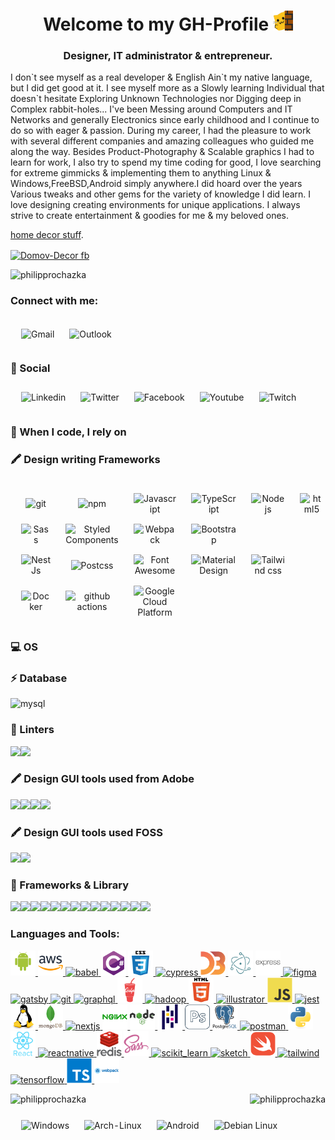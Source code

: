   <html lang="en">
    <head>
        <meta charset="utf-8" />
        <meta name="viewport" content="width=device-width, initial-scale=1, shrink-to-fit=no" />
        <meta name="description" content="github Profile Page" />
        <meta name="author" content="Philip Procházka" />
  <!--  Font Awesome icons (free version)-->
 <script src="https://use.fontawesome.com/releases/v6.3.0/js/all.js" crossorigin="anonymous"></script>
 <!-- Google fonts-->
        <link href="https://fonts.googleapis.com/css?family=Saira+Extra+Condensed:500,700" rel="stylesheet" type="text/css" />
        <link href="https://fonts.googleapis.com/css?family=Muli:400,400i,800,800i" rel="stylesheet" type="text/css" />
        <!-- Core theme CSS (includes Bootstrap)-->
     </head>
  <!-- -->
<body>
<h1 align="center">Welcome to my GH-Profile <img src="https://github.com/philipprochazka/philipprochazka/blob/main/meow_wave_peak.png" height="32"/></h1>
<h3 align="center">Designer, IT administrator & entrepreneur.</h3>
I don`t see myself as a real developer & English Ain`t my native language, but I did get good at it.
I see myself more as a Slowly learning Individual that doesn`t hesitate Exploring Unknown Technologies nor Digging deep in Complex rabbit-holes... I've been Messing around Computers and IT Networks and generally Electronics since early childhood and I continue to do so with eager & passion. During my career, I had the pleasure to work with several different companies and amazing colleagues who guided me along the way. Besides Product-Photography & Scalable graphics I had to learn for work, I also try to spend my time coding for good, I love searching for extreme gimmicks & implementing them to anything Linux & Windows,FreeBSD,Android  simply anywhere.I did hoard over the years  Various tweaks and other gems for the variety of knowledge I did learn. I love designing creating environments for unique applications.
  I always strive to create entertainment & goodies for me & my beloved ones.
  <!-- <p>If you're interested in finding out more about me and my work, you can check out <a href="https://philipprochazka.cz" target="_blank">my portfolio</a>.</p> -->

<a href="https://domov-decor.cz" target="_blank">home decor stuff</a>.</p>
<a href="https://www.facebook.com/DomovDecor" target="blank"><img align="center" src="https://scontent-prg1-1.xx.fbcdn.net/v/t39.30808-6/274481586_5082288761833906_6275847687259659249_n.jpg?_nc_cat=102&ccb=1-7&_nc_sid=6ee11a&_nc_ohc=PHk0Qhx7s8oQ7kNvgHkvS6p&_nc_ht=scontent-prg1-1.xx&oh=00_AYBA6zIGbuqVUT73HheleeaqjNqjG6QNMKzLGVLPPoKKGA&oe=66B83C4B" alt="Domov-Decor fb" height="70" width="´70" /></a>

<p align="left"> <img src="https://komarev.com/ghpvc/?username=philipprochazka&label=Profile%20views&color=0e75b6&style=flat" alt="philipprochazka" /> </p>
<!-- <p><img align="center" src="https://github.com/philipprochazka/philipprochazka/blob/main/sm2191.jpg" alt="PhilipProcházka" height="840" width="560x" /></--->
<h3 align="left">Connect with me:</h3>
  <table style="width:100%; border-spacing: 10px; border-collapse: separate;">
<h3 align="left"📱 Contact</h3>
  <tr>
    <td style="text-align: center;">
      <img alt="Gmail" href="https://www.linkedin.com/in/philip-procházka-4a48b9124/" src="https://img.shields.io/badge/Gmail-D14836?style=for-the-badge&logo=gmail&logoColor=white" />
    </td>
    </td>
    <td style="text-align: center;">
      <img alt="Outlook" href="https://x.com/ProchazkaPhilip" src="https://img.shields.io/badge/Microsoft_Outlook-0078D4?style=for-the-badge&logo=microsoft-outlook&logoColor=white" />
    </td>
<table style="width:100%; border-spacing: 10px; border-collapse: separate;">
<h3 align="left">👨 Social</h3>
  <tr>
    <td style="text-align: center;">
      <img alt="Linkedin" href="https://www.linkedin.com/in/philip-procházka-4a48b9124/" src="https://img.shields.io/badge/LinkedIn-0077B5?style=for-the-badge&logo=linkedin&logoColor=white" />
    </td>
    </td>
    <td style="text-align: center;">
      <img alt="Twitter" href="https://x.com/ProchazkaPhilip" src="https://img.shields.io/badge/GitHub-100000?style=for-the-badge&logo=github&logoColor=white" />
    </td>
    <td style="text-align: center;">
      <img alt="Facebook" href="https://www.facebook.com/phprochazka" src="https://img.shields.io/badge/Facebook-1877F2?style=for-the-badge&logo=facebook&logoColor=white" />
    </td>
    <td style="text-align: center;">
      <img alt="Youtube" href="https://www.youtube.com/@PhilipProchazka" src="https://img.shields.io/badge/YouTube-FF0000?style=for-the-badge&logo=youtube&logoColor=white" />
    </td>
    <td style="text-align: center;">
      <img alt="Twitch" href="https://www.twitch.tv/skunknr2" src="https://img.shields.io/badge/Twitch-9146FF?style=for-the-badge&logo=twitch&logoColor=white" />
    </td>
  </tr>
<p></p>
<table style="width:100%; border-spacing: 10px; border-collapse: separate;">
<h3 align="left">📝 When I code, I rely on</h3>
  <tr>
    <tr>
    <td style="text-align: center;">
      <img alt="git" src="https://img.shields.io/badge/-Git-F05032?style=flat-square&logo=git&logoColor=white" />
    </td>
    <td style="text-align: center;">
      <img alt="npm" src="https://img.shields.io/badge/-NPM-CB3837?style=flat-square&logo=npm&logoColor=white" />
    </td>
    <td style="text-align: center;">
      <img alt="Javascript" src="https://img.shields.io/badge/-javascript-f7df1c?style=flat-square&logo=javascript&logoColor=black" />
    </td>
        <td style="text-align: center;">
      <img alt="TypeScript" src="https://img.shields.io/badge/-TypeScript-007ACC?style=flat-square&logo=typescript&logoColor=white" />
    </td>
    <td style="text-align: center;">
      <img alt="Nodejs" src="https://img.shields.io/badge/-Nodejs-43853d?style=flat-square&logo=Node.js&logoColor=white" />
    </td>
        <td style="text-align: center;">
      <img alt="html5" src="https://img.shields.io/badge/-HTML5-E34F26?style=flat-square&logo=html5&logoColor=white" />
    </td>
  </tr>
    <tr><h3 align="left">🖍 Design writing Frameworks</h3>
    <td style="text-align: center;">
      <img alt="Sass" src="https://img.shields.io/badge/-Sass-CC6699?style=flat-square&logo=sass&logoColor=white" />
    </td>
    <td style="text-align: center;">
      <img alt="Styled Components" src="https://img.shields.io/badge/-Styled_Components-db7092?style=flat-square&logo=styled-components&logoColor=white" />
    </td>
        <td style="text-align: center;">
      <img alt="Webpack" src="https://img.shields.io/badge/-Webpack-8DD6F9?style=flat-square&logo=webpack&logoColor=white" />
    </td>
    <td style="text-align: center;">
      <img alt="Bootstrap" src="https://img.shields.io/badge/-bootstrap-7953b3?style=flat-square&logo=javascript&logoColor=white" />
    </td>
  </tr>
        <td style="text-align: center;">
      <img alt="NestJs" src="https://img.shields.io/badge/-NestJs-ea2845?style=flat-square&logo=nestjs&logoColor=white" />
  </td>
<td style="text-align: center;">
<img alt="Postcss" src="https://img.shields.io/badge/postcss-DD3A0A?style=for-the-badge&logo=postcss&logoColor=white" />
</td>
<td style="text-align: center;">
<img alt="Font Awesome" src="https://img.shields.io/badge/Font_Awesome-339AF0?style=for-the-badge&logo=fontawesome&logoColor=white" />
</td>
<td style="text-align: center;">
<img alt="Material Design" src="https://img.shields.io/badge/material%20design-757575?style=for-the-badge&logo=material%20design&logoColor=white" />
</td>
<td style="text-align: center;">
<img alt="Tailwind css" src="https://img.shields.io/badge/Tailwind_CSS-38B2AC?style=for-the-badge&logo=tailwind-css&logoColor=white" />
</td>
  </tr>
  <tr>
  </td>
    <td style="text-align: center;">
      <img alt="Docker" src="https://img.shields.io/badge/-Docker-46a2f1?style=flat-square&logo=docker&logoColor=white" />
    </td>
    <td style="text-align: center;">
      <img alt="github actions" src="https://img.shields.io/badge/-Github_Actions-2088FF?style=flat-square&logo=github-actions&logoColor=white" />
    </td>
    <td style="text-align: center;">
      <img alt="Google Cloud Platform" src="https://img.shields.io/badge/-Google_Cloud_Platform-1a73e8?style=flat-square&logo=google-cloud&logoColor=white" />
    </td>
  </tr>

  </tr>
</table>
<table style="width:100%; border-spacing: 10px; border-collapse: separate;">
<h3 align="left">💻 OS</h3>
  <tr>
    <td style="text-align: center;">
      <img alt="Windows" src="https://img.shields.io/badge/Windows-0078D6?style=for-the-badge&logo=windows&logoColor=white" />
    </td>
    <td style="text-align: center;">
      <img alt="Arch-Linux" src="https://img.shields.io/badge/Arch_Linux-1793D1?style=for-the-badge&logo=arch-linux&logoColor=white" />
    </td>
    <td style="text-align: center;">
      <img alt="Android" src="https://img.shields.io/badge/Android-3DDC84?style=for-the-badge&logo=android&logoColor=white" />
    </td>
       <td style="text-align: center;">
      <img alt="Debian Linux" src="https://img.shields.io/badge/Debian-A81D33?style=for-the-badge&logo=debian&logoColor=white" />
    </td>
     </tr>
  </tr>
<h3 align="left">⚡ Database</h3>

<img alt="mysql" src="https://img.shields.io/badge/MySQL-005C84?style=for-the-badge&logo=mysql&logoColor=white"> 
<h3 align="left">🧐 Linters</h3>
<img src="https://img.shields.io/badge/eslint-3A33D1?style=for-the-badge&logo=eslint&logoColor=white" /> 
<img src="https://img.shields.io/badge/prettier-1A2C34?style=for-the-badge&logo=prettier&logoColor=F7BA3E" />
<h3 align="left">🖍 Design GUI tools used from Adobe </h3>
<img src="https://img.shields.io/badge/Adobe%20Illustrator-FF9A00?style=for-the-badge&logo=adobe%20illustrator&logoColor=white" />
<img src="https://img.shields.io/badge/Adobe%20InDesign-FF3366?style=for-the-badge&logo=Adobe%20InDesign&logoColor=white" /> 
<img src="https://img.shields.io/badge/Adobe%20Lightroom-31A8FF?style=for-the-badge&logo=Adobe%20Lightroom&logoColor=white" />
<img src="https://img.shields.io/badge/Adobe%20Photoshop-31A8FF?style=for-the-badge&logo=Adobe%20Photoshop&logoColor=black"/>
<h3 align="left">🖍 Design GUI tools used FOSS </h3>
<img src="https://img.shields.io/badge/blender-%23F5792A.svg?style=for-the-badge&logo=blender&logoColor=white" />
<img src="https://img.shields.io/badge/gimp-5C5543?style=for-the-badge&logo=gimp&logoColor=white" />

<h3 align="left">🚀 Frameworks & Library</h3>
  <img src="https://img.shields.io/badge/.NET-512BD4?style=for-the-badge&logo=dotnet&logoColor=white" />
  <img src="https://img.shields.io/badge/Apache-D22128?style=for-the-badge&logo=Apache&logoColor=white" />
  <img src="https://img.shields.io/badge/Nginx-009639?style=for-the-badge&logo=nginx&logoColor=white"/>
  <img src="https://img.shields.io/badge/Babel-F9DC3E?style=for-the-badge&logo=babel&logoColor=white" />  
  <img src="https://img.shields.io/badge/NuGet-004880?style=for-the-badge&logo=nuget&logoColor=white"/>
  <img src="https://img.shields.io/badge/Chocolatey-80B5E3?style=for-the-badge&logo=chocolatey&logoColor=fff"/> 
  <img src="https://img.shields.io/badge/CMake-064F8C?style=for-the-badge&logo=cmake&logoColor=white" />
  <img src="https://img.shields.io/badge/Composer-885630?style=for-the-badge&logo=Composer&logoColor=white"/
  <img src="https://img.shields.io/badge/Docker-2CA5E0?style=for-the-badge&logo=docker&logoColor=white"/>
  <img src="https://img.shields.io/badge/GitHub%20Pages-222222?style=for-the-badge&logo=GitHub%20Pages&logoColor=white" />
  <img src="https://img.shields.io/badge/jQuery-0769AD?style=for-the-badge&logo=jquery&logoColor=white" /> 
  <img src="https://img.shields.io/badge/Laravel-FF2D20?style=for-the-badge&logo=laravel&logoColor=white" />
  <img src="https://img.shields.io/badge/Vite-B73BFE?style=for-the-badge&logo=vite&logoColor=FFD62E" />
  <img src="https://img.shields.io/badge/Vue%20js-35495E?style=for-the-badge&logo=vuedotjs&logoColor=4FC08D" /> 
  <img src="https://img.shields.io/badge/Yarn-2C8EBB?style=for-the-badge&logo=yarn&logoColor=white"/> 
  
<h3 align="left">Languages and Tools:</h3>
<p align="left"> <a href="https://developer.android.com" target="_blank" rel="noreferrer"> <img src="https://raw.githubusercontent.com/devicons/devicon/master/icons/android/android-original-wordmark.svg" alt="android" width="40" height="40"/> </a> <a href="https://aws.amazon.com" target="_blank" rel="noreferrer"> <img src="https://raw.githubusercontent.com/devicons/devicon/master/icons/amazonwebservices/amazonwebservices-original-wordmark.svg" alt="aws" width="40" height="40"/> </a> <a href="https://babeljs.io/" target="_blank" rel="noreferrer"> <img src="https://www.vectorlogo.zone/logos/babeljs/babeljs-icon.svg" alt="babel" width="40" height="40"/> </a> <a href="https://www.w3schools.com/cs/" target="_blank" rel="noreferrer"> <img src="https://raw.githubusercontent.com/devicons/devicon/master/icons/csharp/csharp-original.svg" alt="csharp" width="40" height="40"/> </a> <a href="https://www.w3schools.com/css/" target="_blank" rel="noreferrer"> <img src="https://raw.githubusercontent.com/devicons/devicon/master/icons/css3/css3-original-wordmark.svg" alt="css3" width="40" height="40"/> </a> <a href="https://www.cypress.io" target="_blank" rel="noreferrer"> <img src="https://raw.githubusercontent.com/simple-icons/simple-icons/6e46ec1fc23b60c8fd0d2f2ff46db82e16dbd75f/icons/cypress.svg" alt="cypress" width="40" height="40"/> </a> <a href="https://d3js.org/" target="_blank" rel="noreferrer"> <img src="https://raw.githubusercontent.com/devicons/devicon/master/icons/d3js/d3js-original.svg" alt="d3js" width="40" height="40"/> </a> <a href="https://www.electronjs.org" target="_blank" rel="noreferrer"> <img src="https://raw.githubusercontent.com/devicons/devicon/master/icons/electron/electron-original.svg" alt="electron" width="40" height="40"/> </a> <a href="https://expressjs.com" target="_blank" rel="noreferrer"> <img src="https://raw.githubusercontent.com/devicons/devicon/master/icons/express/express-original-wordmark.svg" alt="express" width="40" height="40"/> </a> <a href="https://www.figma.com/" target="_blank" rel="noreferrer"> <img src="https://www.vectorlogo.zone/logos/figma/figma-icon.svg" alt="figma" width="40" height="40"/> </a> <a href="https://www.gatsbyjs.com/" target="_blank" rel="noreferrer"> <img src="https://www.vectorlogo.zone/logos/gatsbyjs/gatsbyjs-icon.svg" alt="gatsby" width="40" height="40"/> </a> <a href="https://git-scm.com/" target="_blank" rel="noreferrer"> <img src="https://www.vectorlogo.zone/logos/git-scm/git-scm-icon.svg" alt="git" width="40" height="40"/> </a> <a href="https://graphql.org" target="_blank" rel="noreferrer"> <img src="https://www.vectorlogo.zone/logos/graphql/graphql-icon.svg" alt="graphql" width="40" height="40"/> </a> <a href="https://gulpjs.com" target="_blank" rel="noreferrer"> <img src="https://raw.githubusercontent.com/devicons/devicon/master/icons/gulp/gulp-plain.svg" alt="gulp" width="40" height="40"/> </a> <a href="https://hadoop.apache.org/" target="_blank" rel="noreferrer"> <img src="https://www.vectorlogo.zone/logos/apache_hadoop/apache_hadoop-icon.svg" alt="hadoop" width="40" height="40"/> </a> <a href="https://www.w3.org/html/" target="_blank" rel="noreferrer"> <img src="https://raw.githubusercontent.com/devicons/devicon/master/icons/html5/html5-original-wordmark.svg" alt="html5" width="40" height="40"/> </a> <a href="https://www.adobe.com/in/products/illustrator.html" target="_blank" rel="noreferrer"> <img src="https://www.vectorlogo.zone/logos/adobe_illustrator/adobe_illustrator-icon.svg" alt="illustrator" width="40" height="40"/> </a> <a href="https://developer.mozilla.org/en-US/docs/Web/JavaScript" target="_blank" rel="noreferrer"> <img src="https://raw.githubusercontent.com/devicons/devicon/master/icons/javascript/javascript-original.svg" alt="javascript" width="40" height="40"/> </a> <a href="https://jestjs.io" target="_blank" rel="noreferrer"> <img src="https://www.vectorlogo.zone/logos/jestjsio/jestjsio-icon.svg" alt="jest" width="40" height="40"/> </a> <a href="https://www.linux.org/" target="_blank" rel="noreferrer"> <img src="https://raw.githubusercontent.com/devicons/devicon/master/icons/linux/linux-original.svg" alt="linux" width="40" height="40"/> </a> <a href="https://www.mongodb.com/" target="_blank" rel="noreferrer"> <img src="https://raw.githubusercontent.com/devicons/devicon/master/icons/mongodb/mongodb-original-wordmark.svg" alt="mongodb" width="40" height="40"/> </a> <a href="https://nextjs.org/" target="_blank" rel="noreferrer"> <img src="https://cdn.worldvectorlogo.com/logos/nextjs-2.svg" alt="nextjs" width="40" height="40"/> </a> <a href="https://www.nginx.com" target="_blank" rel="noreferrer"> <img src="https://raw.githubusercontent.com/devicons/devicon/master/icons/nginx/nginx-original.svg" alt="nginx" width="40" height="40"/> </a> <a href="https://nodejs.org" target="_blank" rel="noreferrer"> <img src="https://raw.githubusercontent.com/devicons/devicon/master/icons/nodejs/nodejs-original-wordmark.svg" alt="nodejs" width="40" height="40"/> </a> <a href="https://pandas.pydata.org/" target="_blank" rel="noreferrer"> <img src="https://raw.githubusercontent.com/devicons/devicon/2ae2a900d2f041da66e950e4d48052658d850630/icons/pandas/pandas-original.svg" alt="pandas" width="40" height="40"/> </a> <a href="https://www.photoshop.com/en" target="_blank" rel="noreferrer"> <img src="https://raw.githubusercontent.com/devicons/devicon/master/icons/photoshop/photoshop-line.svg" alt="photoshop" width="40" height="40"/> </a> <a href="https://www.postgresql.org" target="_blank" rel="noreferrer"> <img src="https://raw.githubusercontent.com/devicons/devicon/master/icons/postgresql/postgresql-original-wordmark.svg" alt="postgresql" width="40" height="40"/> </a> <a href="https://postman.com" target="_blank" rel="noreferrer"> <img src="https://www.vectorlogo.zone/logos/getpostman/getpostman-icon.svg" alt="postman" width="40" height="40"/> </a> <a href="https://www.python.org" target="_blank" rel="noreferrer"> <img src="https://raw.githubusercontent.com/devicons/devicon/master/icons/python/python-original.svg" alt="python" width="40" height="40"/> </a> <a href="https://reactjs.org/" target="_blank" rel="noreferrer"> <img src="https://raw.githubusercontent.com/devicons/devicon/master/icons/react/react-original-wordmark.svg" alt="react" width="40" height="40"/> </a> <a href="https://reactnative.dev/" target="_blank" rel="noreferrer"> <img src="https://reactnative.dev/img/header_logo.svg" alt="reactnative" width="40" height="40"/> </a> <a href="https://redis.io" target="_blank" rel="noreferrer"> <img src="https://raw.githubusercontent.com/devicons/devicon/master/icons/redis/redis-original-wordmark.svg" alt="redis" width="40" height="40"/> </a> <a href="https://sass-lang.com" target="_blank" rel="noreferrer"> <img src="https://raw.githubusercontent.com/devicons/devicon/master/icons/sass/sass-original.svg" alt="sass" width="40" height="40"/> </a> <a href="https://scikit-learn.org/" target="_blank" rel="noreferrer"> <img src="https://upload.wikimedia.org/wikipedia/commons/0/05/Scikit_learn_logo_small.svg" alt="scikit_learn" width="40" height="40"/> </a> <a href="https://www.sketch.com/" target="_blank" rel="noreferrer"> <img src="https://www.vectorlogo.zone/logos/sketchapp/sketchapp-icon.svg" alt="sketch" width="40" height="40"/> </a> <a href="https://developer.apple.com/swift/" target="_blank" rel="noreferrer"> <img src="https://raw.githubusercontent.com/devicons/devicon/master/icons/swift/swift-original.svg" alt="swift" width="40" height="40"/> </a> <a href="https://tailwindcss.com/" target="_blank" rel="noreferrer"> <img src="https://www.vectorlogo.zone/logos/tailwindcss/tailwindcss-icon.svg" alt="tailwind" width="40" height="40"/> </a> <a href="https://www.tensorflow.org" target="_blank" rel="noreferrer"> <img src="https://www.vectorlogo.zone/logos/tensorflow/tensorflow-icon.svg" alt="tensorflow" width="40" height="40"/> </a> <a href="https://www.typescriptlang.org/" target="_blank" rel="noreferrer"> <img src="https://raw.githubusercontent.com/devicons/devicon/master/icons/typescript/typescript-original.svg" alt="typescript" width="40" height="40"/> </a> <a href="https://webpack.js.org" target="_blank" rel="noreferrer"> <img src="https://raw.githubusercontent.com/devicons/devicon/d00d0969292a6569d45b06d3f350f463a0107b0d/icons/webpack/webpack-original-wordmark.svg" alt="webpack" width="40" height="40"/> </a> </p>

<p><img align="left" src="https://github-readme-stats.vercel.app/api/top-langs?username=PhilipProchazka&show_icons=true&locale=en&layout=compact" alt="philipprochazka" /></p>

<p>&nbsp;<img align="right" src="https://github-readme-stats.vercel.app/api?username=philipprochazka&show_icons=true&locale=en" alt="philipprochazka" /></p>

</body>